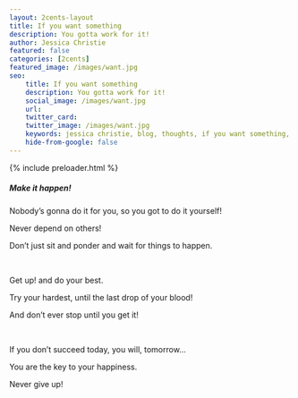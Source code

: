 ```yaml
---
layout: 2cents-layout
title: If you want something
description: You gotta work for it!
author: Jessica Christie
featured: false
categories: [2cents]
featured_image: /images/want.jpg
seo:
    title: If you want something
    description: You gotta work for it!
    social_image: /images/want.jpg
    url:
    twitter_card:
    twitter_image: /images/want.jpg
    keywords: jessica christie, blog, thoughts, if you want something, make it happen, never depend on others, sit and ponder, do it yourself, try, succeed, tomorrow, happiness, you are the key, never give up, waiting
    hide-from-google: false
---
```


{% include preloader.html %}

##### Make it happen\!

Nobody’s gonna do it for you, so you got to do it yourself\!

Never depend on others\!

Don’t just sit and ponder and wait for things to happen.

&nbsp;

Get up\! and do your best.

Try your hardest, until the last drop of your blood\!

And don’t ever stop until you get it\!

&nbsp;

If you don’t succeed today, you will, tomorrow…

You are the key to your happiness.

Never give up\!

&nbsp;

&nbsp;

&nbsp;

